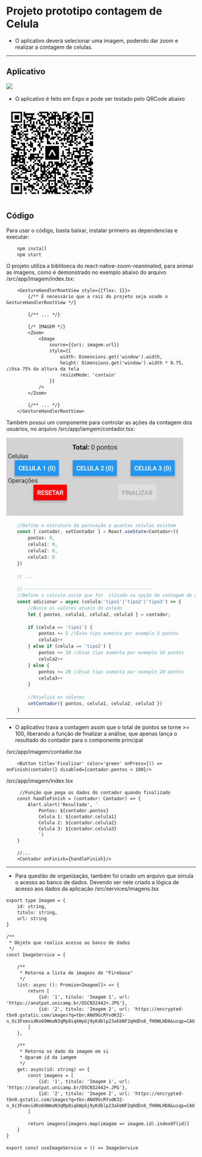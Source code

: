 # Projeto prototipo contagem de Celula

- O aplicativo deverá selecionar uma imagem, podendo dar zoom e realizar a contagem de celulas. 

------

## Aplicativo

![](./documentacao/app.gif)

- O aplicativo é feito em Expo e pode ser testado pelo QRCode abaixo


![](./documentacao/qrcode.jpg)

## Código

Para usar o código, basta baixar, instalar primeiro as dependencias e executar:

```
    npm install
    npm start
```

O projeto utiliza a biblitoeca do react-native-zoom-reanimated, para animar as imagens, como é demonstrado no exemplo abaixo do arquivo /src/app/imagem/index.tsx:

```tsx
    <GestureHandlerRootView style={{flex: 1}}>
        {/** É necessário que a raiz do projeto seja usado o GestureHandlerRootView */}
        
        {/** ... */}

        {/* IMAGEM */}
        <Zoom>
            <Image
                source={{uri: imagem.url}}
                style={{
                    width: Dimensions.get('window').width,
                    height: Dimensions.get('window').width * 0.75, //Usa 75% da altura da tela
                    resizeMode: 'contain'
                }}
            />
        </Zoom>

        {/** ... */}
    </GestureHandlerRootView>
```

Também possui um componente para controlar as ações da contagem dos usuários, no arquivo /src/app/iamgem/contador.tsx:

![Contador](./documentacao/contador.jpg)

```ts
    //Define a estrutura da pontuação e quantas celulas existem
    const [ contador, setContador ] = React.useState<Contador>({
        pontos: 0,
        celula1: 0,
        celula2: 0,
        celula3: 0
    })
    
    // ... 

    // -----------------------------------------------
    //Define o calculo assim que for  clicado na opção da contagem de celulas
    const adicionar = async (celula:'tipo1'|'tipo2'|'tipo3') => {
        //Busca os valores atuais do estado
        let { pontos, celula1, celula2, celula3 } = contador;

        if (celula == 'tipo1') {
            pontos += 5 //Esse tipo aumenta por exemplo 5 pontos
            celula1++
        } else if (celula == 'tipo2') {
            pontos += 10 //Esse tipo aumenta por exemplo 10 pontos
            celula2++
        } else {
            pontos += 20 //Esse tipo aumenta por exemplo 20 pontos
            celula3++
        }

        //Atualiza os valores
        setContador({ pontos, celula1, celula2, celula3 })
    }
```
--------
- O aplicativo trava a contagem assim que o total de pontos se torne >= 100, liberando a função de finalizar a análise, que apenas lança o resultado do contador para o componente principal

/src/app/imagem/contador.tsx
```tsx
    <Button title='Finalizar' color='green' onPress={() => onFinish(contador)} disabled={contador.pontos < 100}/>
```

/src/app/imagem/index.tsx
```tsx
     //Função que pega os dados do contador quando finalizado
    const handleFinish = (contador: Contador) => {
        Alert.alert('Resultado', `
            Pontos: ${contador.pontos}
            Celula 1: ${contador.celula1}
            Celula 2: ${contador.celula2}
            Celula 3: ${contador.celula3}
            `)
    }

    //...
    <Contador onFinish={handleFinish}/>
```

--------------
- Para questão de organização, também foi criado um arquivo que simula o acesso ao banco de dados. Devendo ser nele criado a lógica de acesso aos dados da aplicação
/src/services/imagens.tsx

```tsx
export type Imagem = {
    id: string,
    titulo: string,
    url: string
}

/**
 * Objeto que realiza acesso ao banco de dados
 */
const ImageService = {

    /**
     * Retorna a lista de imagens do "Firebase"
     */
    list: async (): Promise<Imagem[]> => {
        return [
            {id: '1', titulo: 'Imagem 1', url: 'https://anatpat.unicamp.br/DSCN32442+.JPG'},
            {id: '2', titulo: 'Imagem 2', url: 'https://encrypted-tbn0.gstatic.com/images?q=tbn:ANd9GcRYvdK32-n_Xc3FxmvidKo6OWmaN3qMp8iqkWpGj9yKdblp23akbNF2qHdDs6_fH0WLHDA&usqp=CAU'},
        ]
    },

    /**
     * Retorna os dado da imagem em si
     * @param id da iamgem
     */
    get: async(id: string) => {
        const imagens = [
            {id: '1', titulo: 'Imagem 1', url: 'https://anatpat.unicamp.br/DSCN32442+.JPG'},
            {id: '2', titulo: 'Imagem 2', url: 'https://encrypted-tbn0.gstatic.com/images?q=tbn:ANd9GcRYvdK32-n_Xc3FxmvidKo6OWmaN3qMp8iqkWpGj9yKdblp23akbNF2qHdDs6_fH0WLHDA&usqp=CAU'},
        ]

        return imagens[imagens.map(imagem => imagem.id).indexOf(id)]
    }
}

export const useImageService = () => ImageService
```